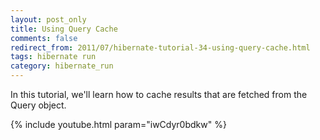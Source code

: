 ```yaml
---           
layout: post_only
title: Using Query Cache
comments: false
redirect_from: 2011/07/hibernate-tutorial-34-using-query-cache.html
tags: hibernate run
category: hibernate_run
---
```


In this tutorial, we'll learn how to cache results that are fetched from the Query object.

{% include youtube.html param="iwCdyr0bdkw" %}